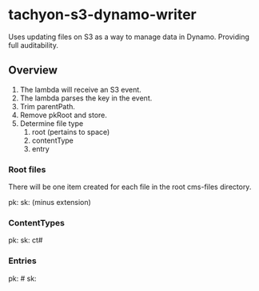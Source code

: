 # tachyon-s3-dynamo-writer
Uses updating files on S3 as a way to manage data in Dynamo. Providing full auditability.

## Overview

1. The lambda will receive an S3 event.
2. The lambda parses the key in the event.
3. Trim parentPath.
4. Remove pkRoot and store.
5. Determine file type
   1. root (pertains to space)
   2. contentType
   3. entry

### Root files

There will be one item created for each file in the root cms-files directory.
 
 pk: <pkRoot>
 sk: <fileName> (minus extension)

### ContentTypes

 pk: <pkRoot>
 sk: ct#<pathRemainder>

### Entries

 pk: <pkRoot>#<entryId>
 sk: <pathRemainder>